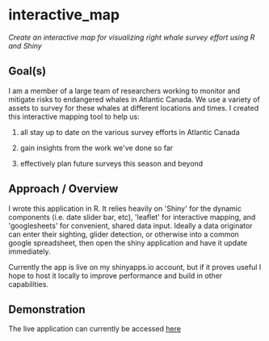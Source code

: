 # interactive_map
*Create an interactive map for visualizing right whale survey effort using R and Shiny*

## Goal(s)

I am a member of a large team of researchers working to monitor and mitigate risks to endangered whales in Atlantic Canada. We use a variety of assets to survey for these whales at different locations and times. I created this interactive mapping tool to help us:

1. all stay up to date on the various survey efforts in Atlantic Canada  

2. gain insights from the work we've done so far  

3. effectively plan future surveys this season and beyond  

## Approach / Overview

I wrote this application in R. It relies heavily on 'Shiny' for the dynamic components (i.e. date slider bar, etc), 'leaflet' for interactive mapping, and 'googlesheets' for convenient, shared data input. Ideally a data originator can enter their sighting, glider detection, or otherwise into a common google spreadsheet, then open the shiny application and have it update immediately.

Currently the app is live on my shinyapps.io account, but if it proves useful I hope to host it locally to improve performance and build in other capabilities.

## Demonstration

The live application can currently be accessed [here](https://hansenjohnson.shinyapps.io/2017_right_whale_map/)

